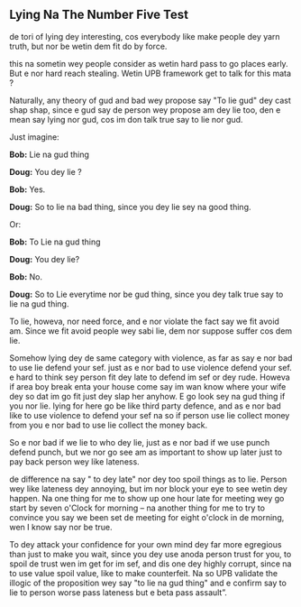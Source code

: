 ## Lying Na The Number Five Test

de tori of lying dey interesting, cos everybody like make people dey yarn truth, but nor be wetin dem fit do by force.

this na sometin wey people consider as wetin hard pass to go places early. But e nor hard reach stealing. Wetin UPB framework get to talk for this mata ?

Naturally, any theory of gud and bad wey propose say "To lie gud" dey cast shap shap, since e gud say de person wey propose am dey lie too, den e mean say lying nor gud, cos im don talk true say to lie nor gud.

Just imagine:

**Bob:** Lie na gud thing

**Doug:** You dey lie ?

**Bob:** Yes.

**Doug:** So to lie na bad thing, since you dey lie sey na good thing.

Or:

**Bob:** To Lie na gud thing

**Doug:** You dey lie?

**Bob:** No.

**Doug:** So to Lie everytime nor be gud thing, since you dey talk true say to lie na gud thing.

To lie, howeva, nor need force, and e nor violate the fact say we fit avoid am. Since we fit avoid  people wey sabi lie, dem nor suppose suffer cos dem lie.

Somehow lying dey de same category with violence, as far as say e nor bad to use lie defend your sef. just as e nor bad to use violence defend your sef. e hard to think sey person fit dey late to defend im sef or dey rude. Howeva if area boy break enta your house come say im wan know where your wife dey so dat im go fit just dey slap her anyhow. E go look sey na gud thing if you nor lie. lying for here go be like third party defence, and as e nor bad like to use violence to defend your sef na so if person use lie collect money from you e nor bad to use lie collect the money back.

So e nor bad if we lie to who dey lie, just as e nor bad if we use punch defend punch,   but we nor go see am as important to show up later just to pay back person wey like lateness.

de difference na say " to dey late" nor dey too spoil things as to lie. Person wey like lateness dey annoying, but im nor block your eye to see wetin dey happen.  Na one thing for me to show up one hour late for meeting wey go start by seven o'Clock for morning – na another thing for me to try to convince you say we been set de meeting for eight o'clock in de morning, wen I know say nor be true.

To dey attack your confidence for your own mind  dey far more egregious than just to make you wait, since you dey use anoda person trust for you, to spoil de trust wen im get for im sef, and dis one dey highly corrupt, since na to use value spoil value, like to make counterfeit. Na so UPB validate the illogic of the proposition wey say "to lie na gud thing"  and e confirm say to lie to person worse pass lateness but e beta pass assault”.

[^5]: Sometimes dem dey call am "gas-lighting" cos of one olden days movie like dat.
